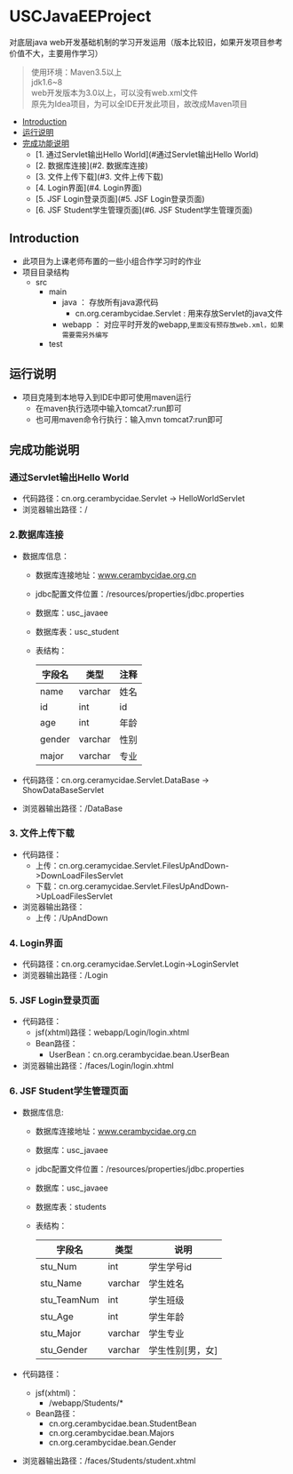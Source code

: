 # USCJavaEEProject
对底层java web开发基础机制的学习开发运用（版本比较旧，如果开发项目参考价值不大，主要用作学习）
> 使用环境：Maven3.5以上  
> jdk1.6~8  
> web开发版本为3.0以上，可以没有web.xml文件  
> 原先为Idea项目，为可以全IDE开发此项目，故改成Maven项目  

* [Introduction](#Introduction)  
* [运行说明](#运行说明)
* [完成功能说明](#完成功能说明)
  * [1. 通过Servlet输出Hello World](#通过Servlet输出Hello World)
  * [2. 数据库连接](#2. 数据库连接)
  * [3. 文件上传下载](#3. 文件上传下载)
  * [4. Login界面](#4. Login界面)
  * [5. JSF Login登录页面](#5. JSF Login登录页面)
  * [6. JSF Student学生管理页面](#6. JSF Student学生管理页面)

## Introduction
 
- 此项目为上课老师布置的一些小组合作学习时的作业
- 项目目录结构
  - src
    - main
      - java ： 存放所有java源代码
        - cn.org.cerambycidae.Servlet : 用来存放Servlet的java文件
      - webapp ： 对应平时开发的webapp,`里面没有预存放web.xml，如果需要需另外编写`
    - test
## 运行说明
- 项目克隆到本地导入到IDE中即可使用maven运行
  - 在maven执行选项中输入tomcat7:run即可
  - 也可用maven命令行执行：输入mvn tomcat7:run即可
## 完成功能说明
### 通过Servlet输出Hello World

- 代码路径：cn.org.cerambycidae.Servlet -> HelloWorldServlet
- 浏览器输出路径：/

### 2.数据库连接

- 数据库信息：
    - 数据库连接地址：www.cerambycidae.org.cn

    - jdbc配置文件位置：/resources/properties/jdbc.properties

    - 数据库：usc_javaee

    - 数据库表：usc_student

    - 表结构： 

        | 字段名 | 类型    | 注释 |
        | ------ | ------- | ---- |
        | name   | varchar | 姓名 |
        | id     | int     | id   |
        | age    | int     | 年龄 |
        | gender | varchar | 性别 |
        | major  | varchar | 专业 |

- 代码路径：cn.org.ceramycidae.Servlet.DataBase -> ShowDataBaseServlet

- 浏览器输出路径：/DataBase

### 3. 文件上传下载

- 代码路径：
    - 上传：cn.org.ceramycidae.Servlet.FilesUpAndDown->DownLoadFilesServlet
    - 下载：cn.org.ceramycidae.Servlet.FilesUpAndDown->UpLoadFilesServlet
- 浏览器输出路径：
    - 上传：/UpAndDown

### 4. Login界面

- 代码路径：cn.org.ceramycidae.Servlet.Login->LoginServlet
- 浏览器输出路径：/Login

### 5. JSF Login登录页面

- 代码路径：
    - jsf(xhtml)路径：webapp/Login/login.xhtml
    - Bean路径：
        - UserBean：cn.org.cerambycidae.bean.UserBean
- 浏览器输出路径：/faces/Login/login.xhtml

### 6. JSF Student学生管理页面

- 数据库信息:

    - 数据库连接地址：www.cerambycidae.org.cn

    - 数据库：usc_javaee

    - jdbc配置文件位置：/resources/properties/jdbc.properties

    - 数据库：usc_javaee

    - 数据库表：students

    - 表结构：

        | 字段名      | 类型    | 说明             |
        | ----------- | ------- | ---------------- |
        | stu_Num     | int     | 学生学号id       |
        | stu_Name    | varchar | 学生姓名         |
        | stu_TeamNum | int     | 学生班级         |
        | stu_Age     | int     | 学生年龄         |
        | stu_Major   | varchar | 学生专业         |
        | stu_Gender  | varchar | 学生性别[男，女] |

- 代码路径：

    - jsf(xhtml)：
        - /webapp/Students/*
    - Bean路径：
        - cn.org.cerambycidae.bean.StudentBean
        - cn.org.cerambycidae.bean.Majors
        - cn.org.cerambycidae.bean.Gender

- 浏览器输出路径：/faces/Students/student.xhtml
